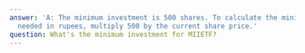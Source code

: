 ```yaml
---
answer: 'A: The minimum investment is 500 shares. To calculate the minimum amount
  needed in rupees, multiply 500 by the current share price.'
question: What's the minimum investment for MIIETF?
---
```

